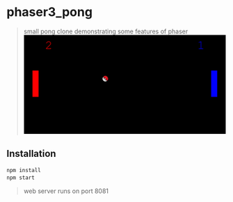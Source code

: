 # phaser3_pong
> small pong clone demonstrating some features of phaser
![](screenshot.png)

## Installation
```sh
npm install
npm start
```
> web server runs on port 8081


